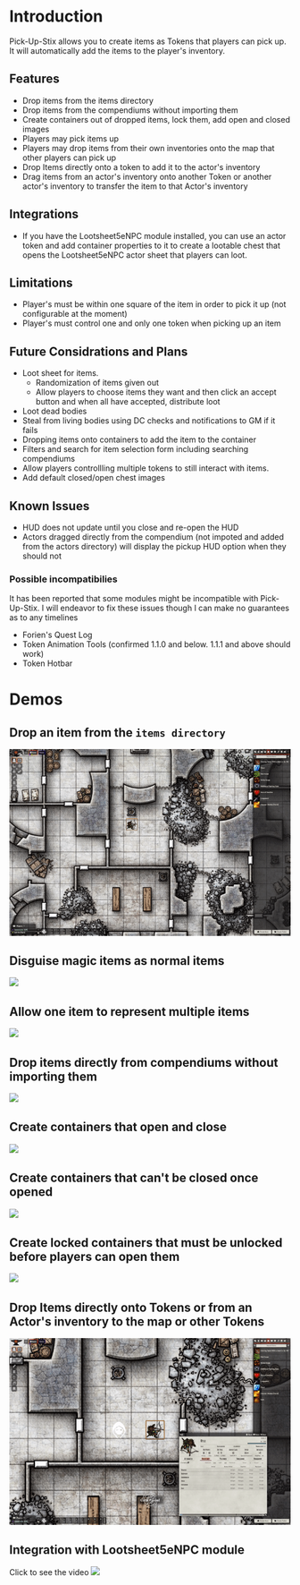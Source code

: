 # Introduction

Pick-Up-Stix allows you to create items as Tokens that players can pick up. It will automatically add the items to the player's inventory.

## Features
- Drop items from the items directory
- Drop items from the compendiums without importing them
- Create containers out of dropped items, lock them, add open and closed images
- Players may pick items up
- Players may drop items from their own inventories onto the map that other players can pick up
- Drop Items directly onto a token to add it to the actor's inventory
- Drag items from an actor's inventory onto another Token or another actor's inventory to transfer the item to that Actor's inventory

## Integrations
- If you have the Lootsheet5eNPC module installed, you can use an actor token and add container properties to it to create a lootable chest that opens the Lootsheet5eNPC actor sheet that players can loot.

## Limitations
- Player's must be within one square of the item in order to pick it up (not configurable at the moment)
- Player's must control one and only one token when picking up an item

## Future Considrations and Plans
- Loot sheet for items.
  - Randomization of items given out
  - Allow players to choose items they want and then click an accept button and when all have accepted, distribute loot
- Loot dead bodies
- Steal from living bodies using DC checks and notifications to GM if it fails
- Dropping items onto containers to add the item to the container
- Filters and search for item selection form including searching compendiums
- Allow players controllling multiple tokens to still interact with items.
- Add default closed/open chest images

## Known Issues

- HUD does not update until you close and re-open the HUD
- Actors dragged directly from the compendium (not impoted and added from the actors directory) will display the pickup HUD option when they should not

### Possible incompatibilies

It has been reported that some modules might be incompatible with Pick-Up-Stix. I will endeavor to fix these issues though I can make no guarantees as to any timelines

- Forien's Quest Log
- Token Animation Tools (confirmed 1.1.0 and below. 1.1.1 and above should work)
- Token Hotbar

# Demos

## Drop an item from the `items directory`

![](demo/01-drop-item-pick-up.gif)

## Disguise magic items as normal items

![](demo/02-disguise-magic-item.gif)

## Allow one item to represent multiple items

![](demo/03-item-representing-multiple-items.gif)

## Drop items directly from compendiums without importing them

![](demo/04-drop-item-from-compendium.gif)

## Create containers that open and close

![](demo/05-create-containers.gif)

## Create containers that can't be closed once opened

![](demo/06-containers-cant-be-closed.gif)

## Create locked containers that must be unlocked before players can open them

![](demo/07-lock-containers.gif)

## Drop Items directly onto Tokens or from an Actor's inventory to the map or other Tokens

![](demo/08-drop-items-on-tokens.gif)

## Integration with Lootsheet5eNPC module

Click to see the video
[![](https://turkeysunite-foundry-modules.s3.amazonaws.com/pick-up-stix/demos/pick-up-stix-loot-sheet.png)](https://turkeysunite-foundry-modules.s3.amazonaws.com/pick-up-stix/demos/pick-up-stix-loot-sheet.webm)
